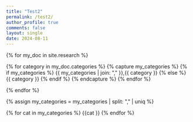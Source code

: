 ```yaml
---
title: "Test2"
permalink: /test2/
author_profile: true
comments: false
layout: single
date: 2024-08-11
---
```


{% for my_doc in site.research %}

{% for category in my_doc.categories %}
  {% capture my_categories %}
    {% if my_categories %}
      {{ my_categories | join: "," }},{{ category }}
    {% else %}
       {{ category }}
    {% endif %}
  {% endcapture %}
{% endfor %}

{% endfor %}

{% assign my_categories = my_categories | split: "," | uniq %}

{% for cat in my_categories %}
  {{cat }}
{% endfor %}